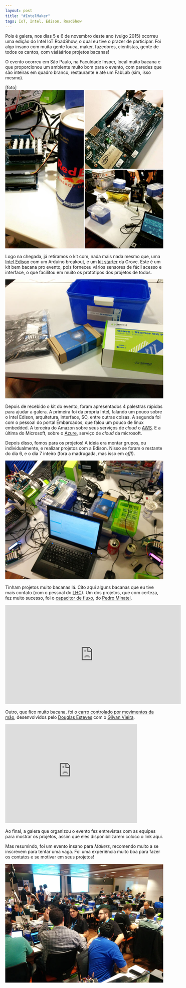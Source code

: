 ```yaml
---
layout: post
title: "#IntelMaker"
tags: IoT, Intel, Edison, RoadShow
---
```


Pois é galera, nos dias 5 e 6 de novembro deste ano (vulgo 2015) ocorreu uma edição do Intel IoT RoadShow, o qual eu tive o prazer de participar. Foi algo insano com muita gente louca, maker, fazedores, cientistas, gente de todos os cantos, com váááários projetos bacanas!

O evento ocorreu em São Paulo, na Faculdade Insper, local muito bacana e que proporcionou um ambiente muito bom para o evento, com paredes que são inteiras em quadro branco, restaurante e até um FabLab (sim, isso mesmo).

[foto]
![placeholder](https://raw.githubusercontent.com/djunho/djunho.github.io/master/Imagens/2015-11-25-IntelMaker/1.jpg "Instagram @djunho")

<!-- more -->

Logo na chegada, já retiramos o kit com, nada mais nada mesmo que, uma [Intel Edison](http://www.intel.com/content/www/us/en/do-it-yourself/edison.html) com um Arduino breakout, e um [kit starter](http://www.seeedstudio.com/depot/Grove-Starter-Kit-for-Arduino-p-1855.html) da Grove. Este é um kit bem bacana pro evento, pois forneceu vários sensores de fácil acesso e interface, o que facilitou em muito os protótipos dos projetos de todos.

![placeholder](https://raw.githubusercontent.com/djunho/djunho.github.io/master/Imagens/2015-11-25-IntelMaker/2.jpg "O grande kit")

Depois de recebido o kit do evento, foram apresentados 4 palestras rápidas para ajudar a galera. A primeira foi da própria Intel, falando um pouco sobre o Intel Edison, arquitetura, interface, SO, entre outras coisas. A segunda foi com o pessoal do portal Embarcados, que falou um pouco de linux embedded. A terceira do Amazon sobre seus serviços de _cloud_ o [AWS](https://aws.amazon.com). E a última do Microsoft, sobre o [Azure](www.microsoft.com/Azure), serviço de _cloud_ da microsoft.

Depois disso, fomos para os projetos! A ideia era montar grupos, ou individualmente, e realizar projetos com a Edison. Nisso se foram o restante do dia 6, e o dia 7 inteiro (fora a madrugada, mas isso em _off_!).

![placeholder](https://raw.githubusercontent.com/djunho/djunho.github.io/master/Imagens/2015-11-25-IntelMaker/3.jpg "Uma bagunça aleatória.")

Tinham projetos muito bacanas lá. Cito aqui alguns bacanas que eu tive mais contato (com o pessoal do [LHC](http://lhc.net.br/)). Um dos projetos, que com certeza, fez muito sucesso, foi o [capacitor de fluxo](), do [Pedro Minatel](http://pedrominatel.com.br/).

<iframe width="560" height="315" src="https://www.youtube.com/embed/aL9bbDC4g2Q?rel=0&amp;showinfo=0" frameborder="0" allowfullscreen></iframe>

Outro, que fico muito bacana, foi o [carro controlado por movimentos da mão](http://www.instructables.com/id/Intro-Rover-IoT/), desenvolvidos pelo [Douglas Esteves](https://twitter.com/_DouglasEsteves) com o [Gilvan Vieira](https://www.instagram.com/gilvanvieira_/).

<iframe width="420" height="315" src="https://www.youtube.com/embed/oH9FI-nCTfo?rel=0&amp;showinfo=0" frameborder="0" allowfullscreen></iframe>

Ao final, a galera que organizou o evento fez entrevistas com as equipes para mostrar os projetos, assim que eles disponibilizarem coloco o link aqui.

Mas resumindo, foi um evento insano para _Makers_, recomendo muito a se inscrevem para tentar uma vaga. Foi uma experiência muito boa para fazer os contatos e se motivar em seus projetos!

![placeholder](https://raw.githubusercontent.com/djunho/djunho.github.io/master/Imagens/2015-11-25-IntelMaker/4.jpg "Uma parte de toda a galera do evento.")
